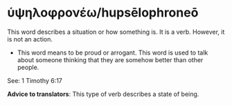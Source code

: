 # ὑψηλοφρονέω/hupsēlophroneō
This word describes a situation or how something is. It is a verb. However, it is not an action. 
* This word means to be proud or arrogant. This word is used to talk about someone thinking that they are somehow better than other people.

See: 1 Timothy 6:17

**Advice to translators**: This type of verb describes a state of being. 
